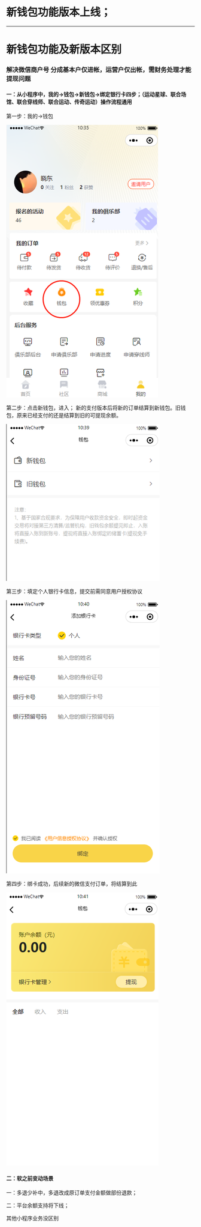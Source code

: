 # 新钱包功能版本上线；


---
# 新钱包功能及新版本区别
### 解决微信商户号 分成基本户仅进帐，运营户仅出帐，需财务处理才能提现问题
#### 一：从小程序中，我的->钱包->新钱包->绑定银行卡四步；（运动星球、联合场馆、联合穿线师、联合运动、传奇运动）操作流程通用

第一步：我的->钱包

![新钱包功能](images/club/money1.png)

第二步：点击新钱包，进入； 新的支付版本后将新的订单结算到新钱包。旧钱包，原来已经支付的还是结算到旧的可提现余额。

![新钱包功能](images/club/money2.png)

第三步：填定个人银行卡信息，提交前需同意用户授权协议

![新钱包功能](images/club/money3.png)

第四步：绑卡成功，后续新的微信支付订单，将结算到此

![新钱包功能](images/club/money4.png)



#### 二：软之前变动场景

一：多退少补中，多退改成原订单支付金额做部份退款；

二：平台余额支持将下线；

其他小程序业务没区别

<br><br><br><br><br>

